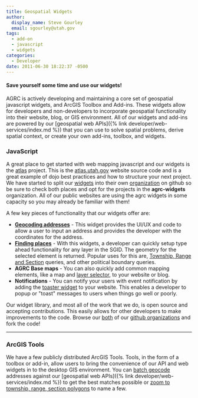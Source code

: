 ```yaml
---
title: Geospatial Widgets
author:
  display_name: Steve Gourley
  email: sgourley@utah.gov
tags:
  - add-on
  - javascript
  - widgets
categories:
  - Developer
date: 2011-06-30 18:22:37 -0500
---
```

#### Save yourself some time and use our widgets!

AGRC is actively developing and maintaining a core set of geospatial javascript widgets, and ArcGIS Toolbox and Add-ins. These widgets allow for developers and non-developers to incorporate geospatial functionality into their website, blog, or GIS environment. All of our widgets and add-ins are powered by our [geospatial web APIs]({% link developer/web-services/index.md %}) that you can use to solve spatial problems, derive spatial context, or create your own add-ins, toolbox, and widgets.

### JavaScript

A great place to get started with web mapping javascript and our widgets is the [atlas](https://github.com/agrc/AGRCJavaScriptProjectBoilerPlate) project. This is the [atlas.utah.gov](https://atlas.utah.gov) website source code and is a great example of dojo best practices and how to structure your next project. We have started to split our [widgets](https://github.com/agrc/agrc.widgets) into their own [organization](https://github.com/agrc-widgets) on github so be sure to check both places and opt for the projects in the **agrc-widgets** organization. All of our public websites are using the agrc widgets in some capacity so you may already be familiar with them!

A few key pieces of functionality that our widgets offer are:

- [**Geocoding addresses**](https://github.com/agrc-widgets/dart-board) - This widget provides the UI/UX and code to allow a user to input an address and provides the developer with the coordinates for the address.
- [**Finding places**](https://github.com/agrc-widgets/sherlock) - With this widgets, a developer can quickly setup type ahead functionality for any layer in the SGID. The geometry for the selected element is returned. Popular uses for this are, [Township, Range and Section](https://github.com/agrc/agrc.widgets/blob/master/widgets/locate/TRSsearch.js) queries, and other political boundary queries.
- **AGRC Base maps** - You can also quickly add common mapping elements, like a map and [layer selector](https://github.com/agrc-widgets/layer-selector), to your website or blog.
- **Notifications** - You can notify your users with event notification by adding the [toaster widget](https://github.com/agrc-widgets/layer-selector) to your website. This enables a developer to popup or "toast" messages to users when things go well or poorly.

Our widget library, and most all of the work that we do, is open source and accepting contributions. This easily allows for other developers to make improvements to the code. Browse our [both](https://github.com/agrc) of our [github organizations](https://github.com/agrc-widgets) and fork the code!

<hr class="divider"/>

### ArcGIS Tools

We have a few publicly distributed ArcGIS Tools. Tools, in the form of a toolbox or add-in, allow users to bring the convenience of our API and web widgets in to the desktop GIS environment. You can [batch geocode](https://github.com/agrc/geocoding-toolbox) addresses against our [geospatial web APIs]({% link developer/web-services/index.md %}) to get the best matches possible or [zoom to township, range, section polygons](https://github.com/agrc/trs-zoom-addin) to name a few.
